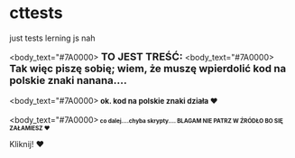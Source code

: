 # cttests
just tests lerning js nah
<html>
<head>

</head>
<meta charset="utf-8">

<script type="text/javascript">
function odliczanie() {
setTimeout("parent.location.href='https://45.media.tumblr.com/e6f63eafbff6ddc75e29b0bb03e8d8e0/tumblr_n15wyvjtki1r5gmiko1_500.gif';",2000); 
}
</script>

<body>
<body_bgcolour="#000000"></body> 

<body_text="#7A0000><b><font size="4"> TO JEST TREŚĆ:</body></b></font>
<body_text="#7A0000><strong><font size="4"> Tak więc piszę sobię; wiem, że muszę wpierdolić kod na polskie znaki nanana....</body></font></strong><br>
</br><body_text="#7A0000><b><font size="2"> ok. kod na polskie znaki działa ♥ </body></b></font> <br>
</br><body_text="#7A0000><strong><font size="1"> co dalej....chyba skrypty.... BLAGAM NIE PATRZ W ŹRÓDŁO BO SIĘ ZAŁAMIESZ ♥</body></strong></font> 

<script src="jakis_skrypt.js"></script>
<script src="o_chuj_tu_chodzi_?.js"></script>

<script src="super-script.js"></script>

<script>
 alert('Candy Trouble was hacked your computer');
 </script>

<a onclick="odliczanie();" style="cursor: pointer;">Kliknij! ♥</a>

</body>
</html>
